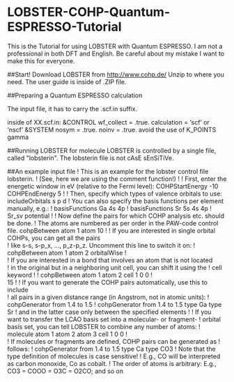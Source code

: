 # LOBSTER-COHP-Quantum-ESPRESSO-Tutorial
This is the Tutorial for using LOBSTER with Quantum ESPRESSO. I am not a professional in both DFT and English. Be careful about my mistake I want to make this for everyone.

##Start! 
Download LOBSTER from http://www.cohp.de/
Unzip to where you need.
The user guide is inside of .ZIP file.


##Preparing a Quantum ESPRESSO calculation

The input file, it has to carry the .scf.in suffix. 

inside of XX.scf.in:
&CONTROL
	wf_collect = .true.
	calculation = ‘scf’ or ‘nscf’
&SYSTEM
	nosym = .true.
	noinv = .true.
	avoid the use of K_POINTS gamma
	
##Running LOBSTER for molecule
LOBSTER is controlled by a single file, called "lobsterin". The lobsterin file is not cAsE sEnSiTiVe.

##An example input file
! This is an example for the lobster control file lobsterin. 
! (See, here we are using the comment function!) 
! 
! First, enter the energetic window in eV (relative to the Fermi level): 
COHPStartEnergy -10 
COHPEndEnergy 5 
! 
! Then, specify which types of valence orbitals to use: 
includeOrbitals s p d 
! You can also specify the basis functions per element manually, e.g.: 
! basisFunctions Ga 4s 4p 
! basisFunctions Sr 5s 4s 4p ! Sr_sv potential 
! 
! Now define the pairs for which COHP analysis etc. should be done. 
! The atoms are numbered as per order in the PAW-code control file. 
cohpBetween atom 1 atom 10 
! 
! If you are interested in single orbital COHPs, you can get all the pairs  
! like s-s, s-p_x, ..., p_z-p_z. Uncomment this line to switch it on: 
! cohpBetween atom 1 atom 2 orbitalWise 
!  
! If you are interested in a bond that involves an atom that is not located  
! in the original but in a neighboring unit cell, you can shift it using the 
! cell keyword 
! 
! cohpBetween atom 1 atom 2 cell 1 0 0 
!  
15 
! 
! If you want to generate the COHP pairs automatically, use this to include  
! all pairs in a given distance range (in Angstrom, not in atomic units): 
! cohpGenerator from 1.4 to 1.5 
! cohpGenerator from 1.4 to 1.5 type Ga type Sr 
! and in the latter case only between the specified elements 
! 
! If you want to transfer the LCAO basis set into a molecular- or fragment- 
! orbital basis set, you can tell LOBSTER to combine any number of atoms: 
! molecule atom 1 atom 2 atom 3 cell 1 0 0 
!  
! If molecules or fragments are defined, COHP pairs can be generated as 
! follows: 
! cohpGenerator from 1.4 to 1.5 type Ca type CO3 
! Note that the type definition of molecules is case sensitive! 
! E.g., CO will be interpreted as carbon monoxide, Co as cobalt. 
! The order of atoms is arbitrary: E.g., CO3 = COOO = O3C = O2CO; and so on


